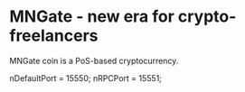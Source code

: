 
# MNGate - new era for crypto-freelancers

MNGate coin is a PoS-based cryptocurrency.

nDefaultPort = 15550;
nRPCPort = 15551;
